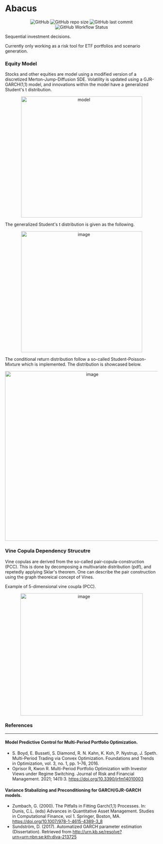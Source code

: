 # Abacus
<div align="center">

![GitHub](https://img.shields.io/github/license/sinbad-the-sailor/abacus?color=%23002D5A&style=flat-square)
![GitHub repo size](https://img.shields.io/github/repo-size/sinbad-the-sailor/abacus?color=%23002D5A&style=flat-square)
![GitHub last commit](https://img.shields.io/github/last-commit/sinbad-the-sailor/abacus?color=%23002D5A&style=flat-square)
![GitHub Workflow Status](https://img.shields.io/github/workflow/status/sinbad-the-sailor/abacus/Tests?color=%23ff0000&style=flat-square)

</div>


Sequential investment decisions.

Currently only working as a risk tool for ETF portfolios and scenario generation.

### **Equity Model**
Stocks and other equities are model using a modified version of a discretized Merton-Jump-Diffusion SDE. Volatility is updated using a GJR-GARCH(1,1) model, and innovations within the model have a generalized Student's t distribution.

<p align="center">
  <img width="399" alt="model" src="https://user-images.githubusercontent.com/62723280/164225698-01cfa241-a2d1-4570-bb11-f771db8e966a.png">
</p>

The generalized Student's t distribution is given as the following.

<p align="center">
<img width="399" alt="image" src="https://user-images.githubusercontent.com/62723280/164237572-0abf1f4b-aadc-43ba-b1d2-b8f7219acfe5.png">
</p>

The conditional return distribution follow a so-called Student-Poisson-Mixture which is implemented. The distribution is showcased below.

<p align="center">
<img width="559" alt="image" src="https://user-images.githubusercontent.com/62723280/164237856-57a466a2-0a65-4e48-bfb3-5c6181605706.png">
</p>

### **Vine Copula Dependency Strucutre**
Vine copulas are derived from the so-called pair-copula-construction (PCC). This is done by decomposing a multivariate distribution (pdf), and repetedly applying Sklar's theorem. One can describe the pair construction using the graph theoreical concept of Vines.

Example of 5-dimensional vine coupla (PCC).
<p align="center">
<img width="403" alt="image" src="https://user-images.githubusercontent.com/62723280/169716182-d73f6456-3f21-4074-b24c-bc94de7272f0.png">
</p>

### **References**
---

#### Model Predictive Control for Multi-Period Portfolio Optimization.

* S. Boyd, E. Busseti, S. Diamond, R. N. Kahn, K. Koh, P. Nystrup, J. Speth. Multi-Period Trading via Convex Optimization. Foundations and Trends in Optimization, vol. 3, no. 1, pp. 1–76, 2016.
* Oprisor R, Kwon R. Multi-Period Portfolio Optimization with Investor Views under Regime Switching. Journal of Risk and Financial Management. 2021; 14(1):3. https://doi.org/10.3390/jrfm14010003

#### Variance Stabalizing and Preconditioning for GARCH/GJR-GARCH models.

* Zumbach, G. (2000). The Pitfalls in Fitting Garch(1,1) Processes. In: Dunis, C.L. (eds) Advances in Quantitative Asset Management. Studies in Computational Finance, vol 1. Springer, Boston, MA. https://doi.org/10.1007/978-1-4615-4389-3_8
* Sundström, D. (2017). Automatized GARCH parameter estimation (Dissertation). Retrieved from http://urn.kb.se/resolve?urn=urn:nbn:se:kth:diva-213725
